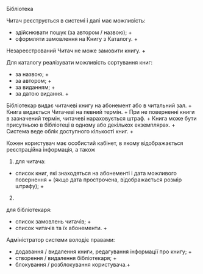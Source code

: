 Бібліотека

Читач реєструється в системі і далі має можливість:
- здійснювати пошук (за автором / назвою); +
- оформляти замовлення на Книгу з Каталогу. +

Незареєстрований Читач не може замовити книгу. +

Для каталогу реалізувати можливість сортування книг:
- за назвою; + 
- за автором; +
- за виданням; +
- за датою видання. +

Бібліотекар видає читачеві книгу на абонемент або в читальний зал. +
Книга видається Читачеві на певний термін.  +
При не поверненні книги в зазначений термін, читачеві нараховується штраф. +
Книга може бути присутньою в бібліотеці в одному або декількох екземплярах. +
Система веде облік доступного кількості книг. +

Кожен користувач має особистий кабінет,
 в якому відображається реєстраційна інформація, а також 
1) для читача:
- список книг, які знаходяться на абонементі і дата можливого повернення + 
(якщо дата прострочена, відображається розмір штрафу); +
2) 
для бібліотекаря:
- список замовлень читачів; +
- список читачів та їх абонементи. +

Адміністратор системи володіє правами:
- додавання / видалення книги, редагування інформації про книгу; +
- створення / видалення бібліотекаря; +
- блокування / розблокування користувача.+ 
